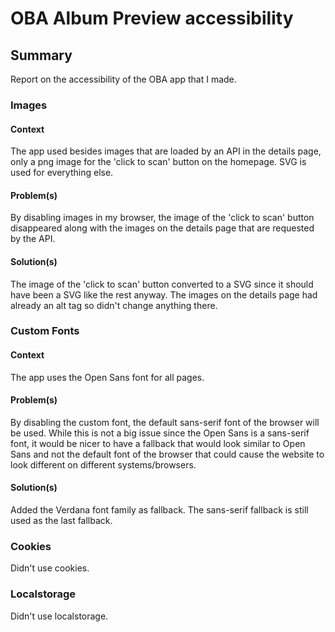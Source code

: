 # OBA Album Preview accessibility 

## Summary
Report on the accessibility of the OBA app that I made.

### Images

#### Context
The app used besides images that are loaded by an API in the details page, only a png image for the 'click to scan' button on the homepage. SVG is used for everything else.

#### Problem(s)
By disabling images in my browser, the image of the 'click to scan' button disappeared along with the images on the details page that are requested by the API.

#### Solution(s)
The image of the 'click to scan' button converted to a SVG since it should have been a SVG like the rest anyway. The images on the details page had already an alt tag so didn't change anything there.

### Custom Fonts

#### Context
The app uses the Open Sans font for all pages.

#### Problem(s)
By disabling the custom font, the default sans-serif font of the browser will be used. 
While this is not a big issue since the Open Sans is a sans-serif font, 
it would be nicer to have a fallback that would look similar to Open Sans 
and not the default font of the browser that could cause the website to look different on different systems/browsers.

#### Solution(s)
Added the Verdana font family as fallback. The sans-serif fallback is still used as the last fallback.

### Cookies
Didn't use cookies.

### Localstorage
Didn't use localstorage.